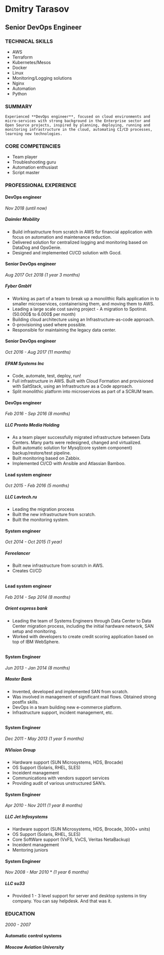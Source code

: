 # Dmitry Tarasov

## Senior DevOps Engineer



### TECHNICAL SKILLS

- AWS
- Terraform
- Kubernetes/Mesos
- Docker
- Linux
- Monitoring/Logging solutions
- Nginx
- Automation
- Python



### SUMMARY

    Experienced **DevOps engineer**, focused on cloud environments and micro-services with strong background in the Enterprise sector and Open Source projects, inspired by planning, deploying, running and monitoring infrastructure in the cloud, automating CI/CD processes, learning new technologies.



### CORE COMPETENCIES

- Team player
- Troubleshooting guru
- Automation enthusiast
- Script master 



### PROFESSIONAL EXPERIENCE

#### DevOps engineer

*Nov 2018* *(until now)*

##### Daimler Mobility

- Build infrastructure from scratch in AWS for financial application with focus on automation and maintenance reduction.
- Delivered solution for centralized logging and monitoring based on DataDog and OpsGenie.
- Designed and implemented CI/CD solution with Gocd.

#### Senior DevOps engineer 

*Aug 2017 Oct 2018* *(1 year 3 months)*

##### Fyber GmbH

- Working as part of a team to break up a monolithic Rails application in to smaller microservices, containerising them, and moving them to AWS.
- Leading a large scale cost saving project - A migration to Spotinst.
  (50.000$ to 6.000$ per month) 
- Building cloud architecture using an Infrastructure-as-code approach.
- 0-provisioning used where possible.
- Responsible for maintaining the legacy data center.


#### Senior DevOps engineer

*Oct 2016 - Aug 2017* *(11 months)*

##### EPAM Systems Inc

- Code, automate, test, deploy, run!
- Full infrastructure in AWS. Built with Cloud Formation and provisioned with SaltStack, using an Infrastructure as a Code approach.
- Split monolithic platform into microservices as part of a SCRUM team.


#### DevOps engineer

*Feb 2016 - Sep 2016* *(8 months)*

##### LLC Pronto Media Holding

- As a team player successfully migrated infrastructure between Data Centers. Many parts were redesigned, changed and virtualized. 
- Built automatic solution for Mysql(core system component) backup/restore/test pipeline.
- Built monitoring based on Zabbix.
- Implemented CI/CD with Ansible and Atlassian Bamboo.


#### Lead system engineer

*Oct 2015 - Feb 2016* *(5 months)*

##### LLC Lavtech.ru

- Leading the migration process
- Built the new infrastructure from scratch.
- Built the monitoring system.



#### System engineer

*Oct 2014 - Oct 2015* *(1 year)*

##### Fereelancer

- Built new infrastructure from scratch in AWS.
- Creates CI/CD

###### 

#### Lead system engineer

*Feb 2014 - Sep 2014* *(8 months)*

##### Orient express bank

- Leading the team of Systems Engineers through Data Center to Data Center migration process, including the initial hardware network, SAN setup and monitoring.
- Worked with developers to create credit scoring application based on top of IBM WebSphere. 

###### 

#### System Engineer

*Jun 2013 - Jan 2014* *(8 months)*

##### Master Bank

- Invented, developed and implemented SAN from scratch.
- Was involved in management of significant mail flows. Obtained strong postfix skills.
- DevOps in a team building new e-commerce platform.
- Infrastructure support, incident management, etc.

###### 

#### System Engineer

*Dec 2011 - May 2013* *(1 year 5 months)*

##### NVision Group

- Hardware support (SUN Microsystems, HDS, Brocade)
- OS Support (Solaris, RHEL, SLES)
- Inceident management
- Communications with vendors support services
- Providing audit of various unstructured SAN’s.



#### System Engineer

*Apr 2010 - Nov 2011* *(1 year 8 months)*

##### LLC Jet Infosystems

- Hardware support (SUN Microsystems, HDS, Brocade, 3000+ units)
- OS Support (Solaris, RHEL, SLES)
- Core SoftWare support (VxFS, VxCS, Veritas NetaBackup)
- Inceident management
- Mentoring juniors



#### System Engineer

*Nov 2008 - Mar 2010* * *(1 year 6 months)*

##### LLC su33

- Provided 1 - 3 level support for server and desktop systems in tiny company.
  You can say helpdesk. And that was it.


### EDUCATION

*2000 - 2007*

#### Automatic control systems

##### Moscow Aviation University
